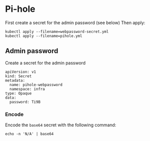 # Pi-hole

First create a secret for the admin password (see below)
Then apply:
```
kubectl apply --filename=webpassword-secret.yml
kubectl apply --filename=pihole.yml
```

## Admin password
Create a secret for the admin password
```
apiVersion: v1
kind: Secret
metadata:
  name: pihole-webpassword
  namespace: infra
type: Opaque
data:
  password: Ti9B
```
### Encode
Encode the `base64` secret with the following command:
```
echo -n 'N/A' | base64
```
